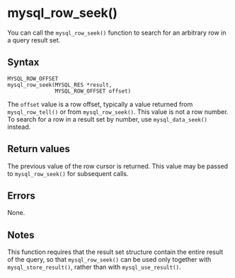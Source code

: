 mysql_row_seek() 
=====================================

You can call the `mysql_row_seek()` function to search for an arbitrary row in a query result set. 

Syntax 
---------------------------

```unknow
MYSQL_ROW_OFFSET
mysql_row_seek(MYSQL_RES *result,
               MYSQL_ROW_OFFSET offset)
```



The `offset` value is a row offset, typically a value returned from `mysql_row_tell()` or from `mysql_row_seek()`. This value is not a row number. To search for a row in a result set by number, use `mysql_data_seek()` instead.

Return values 
----------------------------------

The previous value of the row cursor is returned. This value may be passed to `mysql_row_seek()` for subsequent calls.

Errors 
---------------------------

None.

Notes 
--------------------------

This function requires that the result set structure contain the entire result of the query, so that `mysql_row_seek()` can be used only together with `mysql_store_result()`, rather than with `mysql_use_result()`.

